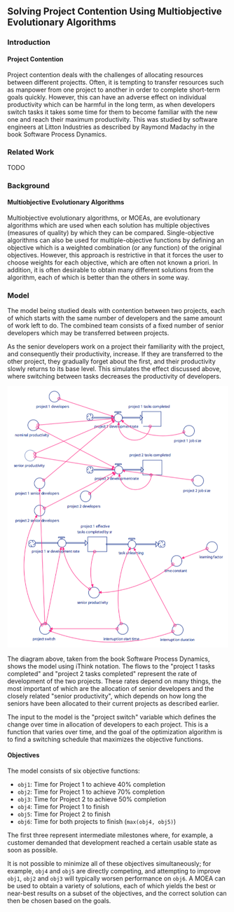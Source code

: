 ## Solving Project Contention Using Multiobjective Evolutionary Algorithms

### Introduction

#### Project Contention

Project contention deals with the challenges of allocating resources between
different projectts. Often, it is tempting to transfer resources such as
manpower from one project to another in order to complete short-term goals
quickly. However, this can have an adverse effect on individual productivity
which can be harmful in the long term, as when developers switch tasks it
takes some time for them to become familiar with the new one and reach their
maximum productivity. This was studied by software engineers at Litton
Industries as described by Raymond Madachy in the book Software Process
Dynamics.

### Related Work

TODO

### Background

#### Multiobjective Evolutionary Algorithms

Multiobjective evolutionary algorithms, or MOEAs, are evolutionary algorithms
which are used when each solution has multiple objectives (measures of quality)
by which they can be compared. Single-objective algorithms can also be used for
multiple-objective functions by defining an objective which is a weighted
combination (or any function) of the original objectives. However, this
approach is restrictive in that it forces the user to choose weights for each
objective, which are often not known a priori. In addition, it is often
desirable to obtain many different solutions from the algorithm, each of which
is better than the others in some way.

### Model

The model being studied deals with contention between two projects, each of
which starts with the same number of developers and the same amount of work
left to do. The combined team consists of a fixed number of senior developers
which may be transferred between projects.

As the senior developers work on a project their familiarity with the project,
and consequently their productivity, increase. If they are transferred to the
other project, they gradually forget about the first, and their productivity
slowly returns to its base level. This simulates the effect discussed above,
where switching between tasks decreases the productivity of developers.

![model](model.png)

The diagram above, taken from the book Software Process Dynamics, shows the
model using iThink notation. The flows to the "project 1 tasks completed" and
"project 2 tasks completed" represent the rate of development of the two
projects. These rates depend on many things, the most important of which are
the allocation of senior developers and the closely related "senior
productivity", which depends on how long the seniors have been allocated to
their current projects as described earlier.

The input to the model is the "project switch" variable which defines the
change over time in allocation of developers to each project. This is a
function that varies over time, and the goal of the optimization algorithm is
to find a switching schedule that maximizes the objective functions.

#### Objectives

The model consists of six objective functions:
  - `obj1`: Time for Project 1 to achieve 40% completion
  - `obj2`: Time for Project 1 to achieve 70% completion
  - `obj3`: Time for Project 2 to achieve 50% completion
  - `obj4`: Time for Project 1 to finish
  - `obj5`: Time for Project 2 to finish
  - `obj6`: Time for both projects to finish (`max(obj4, obj5)`)

The first three represent intermediate milestones where, for example, a
customer demanded that development reached a certain usable state as soon as
possible.

It is not possible to minimize all of these objectives simultaneously; for
example, `obj4` and `obj5` are directly competing, and attempting to improve
`obj1`, `obj2` and `obj3` will typically worsen performance on `obj6`. A MOEA
can be used to obtain a variety of solutions, each of which yields the best
or near-best results on a subset of the objectives, and the correct solution
can then be chosen based on the goals.
